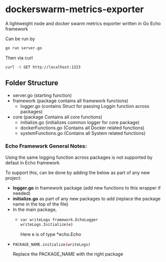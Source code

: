 # dockerswarm-metrics-exporter
A lightweight node and docker swarm metrics exporter written in Go Echo framework

Can be run by
```bash
go run server.go
```

Then via curl 
```bash
curl -X GET http://localhost:1323
```

## Folder Structure

* server.go (starting function)
*  framework (package contains all framework functions)
   * logger.go (contains Struct for passing Loggin function across packages)  
* core (package Contains all core functions)
  *  initialize.go (initializes common logger for core package)
  *  dockerFunctions.go (Contains all Docker related functions)
  *  systemFunctions.go (Contains all System related functions)


### Echo Framework General Notes:
Using the same logging function across packages is not supported by defaut in Echo framework

To support this, can be done by adding the below as part of any new project:
* **logger.go** in framework package (add new functions to this wrapper if needed)
* **initialize.go** as part of any new packages to add (replace the package name in the top of the file)
* In the main package, 
  * ```bash
  	var writeLogs framework.EchoLogger
	writeLogs.Initialize(e) 
    ```
    Here e is of type *echo.Echo
 * ```bash
   PACKAGE_NAME.initialize(writeLogs)
   ```
   Replace the PACKAGE_NAME with the right package

